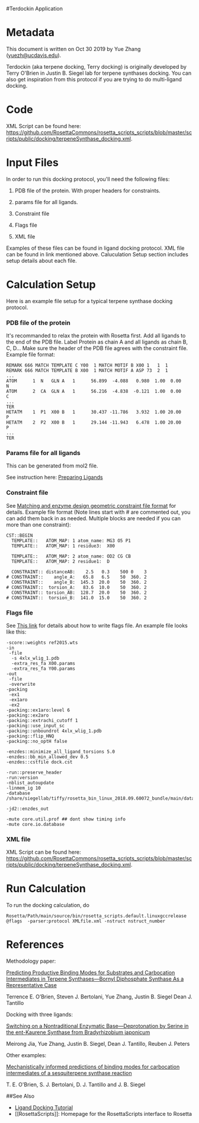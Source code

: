 #Terdockin Application

Metadata
========

This document is written on Oct 30 2019 by Yue Zhang (yuezh@ucdavis.edu).

Terdockin (aka terpene docking, Terry docking) is originally developed by Terry O'Brien in Justin B. Siegel lab for terpene synthases docking. You can also get inspiration from this protocol if you are trying to do multi-ligand docking.

Code
========

XML Script can be found here: https://github.com/RosettaCommons/rosetta_scripts_scripts/blob/master/scripts/public/docking/terpeneSynthase_docking.xml.

Input Files
========
In order to run this docking protocol, you'll need the following files:

1. PDB file of the protein. With proper headers for constraints. 

2. params file for all ligands. 

3. Constraint file 

4. Flags file

5. XML file

Examples of these files can be found in ligand docking protocol. XML file can be found in link mentioned above. Caluculation Setup section includes setup details about each file.

Calculation Setup
========
Here is an example file setup for a typical terpene synthase docking protocol. 

### PDB file of the protein

It's recommanded to relax the protein with Rosetta first. Add all ligands to the end of the PDB file. Label Protein as chain A and all ligands as chain B, C, D...
Make sure the header of the PDB file agrees with the constraint file. Example file format:
```
REMARK 666 MATCH TEMPLATE C Y00  1 MATCH MOTIF B X00 1   1  1
REMARK 666 MATCH TEMPLATE B X00  1 MATCH MOTIF A ASP 73  2  1
... 
ATOM      1  N   GLN A   1      56.899  -4.088   0.980  1.00  0.00           N
ATOM      2  CA  GLN A   1      56.216  -4.838  -0.121  1.00  0.00           C   
...
TER
HETATM    1  P1  X00 B   1      30.437 -11.786   3.932  1.00 20.00           P  
HETATM    2  P2  X00 B   1      29.144 -11.943   6.478  1.00 20.00           P  
...
TER
```
### Params file for all ligands

This can be generated from mol2 file. 

See instruction here: [Preparing Ligands](https://www.rosettacommons.org/demos/latest/tutorials/prepare_ligand/prepare_ligand_tutorial)

### Constraint file 

See [Matching and enzyme design geometric constraint file format](https://www.rosettacommons.org/docs/latest/rosetta_basics/file_types/match-cstfile-format) for details.
Example file format (Note lines start with # are commented out, you can add them back in as needed. Multiple blocks are needed if you can more than one constraint):
```
CST::BEGIN
  TEMPLATE::   ATOM_MAP: 1 atom_name: MG3 O5 P1
  TEMPLATE::   ATOM_MAP: 1 residue3:  X00
	
  TEMPLATE::   ATOM_MAP: 2 atom_name: OD2 CG CB
  TEMPLATE::   ATOM_MAP: 2 residue1:  D
	
  CONSTRAINT:: distanceAB:    2.5   0.3    500 0    3
# CONSTRAINT::    angle_A:   65.8   6.5    50  360. 2
  CONSTRAINT::    angle_B:  145.3  20.0    50  360. 2
# CONSTRAINT::  torsion_A:   83.6  10.0    50  360. 2
  CONSTRAINT:: torsion_AB:  128.7  20.0    50  360. 2
# CONSTRAINT::  torsion_B:  141.0  15.0    50  360. 2
```

### Flags file

See [This link](https://www.rosettacommons.org/docs/latest/development_documentation/code_structure/namespaces/namespace-utility-options#flagsfile) for details about how to write flags file.
An example file looks like this:
```
-score::weights ref2015.wts
-in
 -file
  -s 4xlx_wlig_1.pdb
  -extra_res_fa X00.params
  -extra_res_fa Y00.params
-out
 -file
 -overwrite	
-packing
 -ex1
 -ex1aro
 -ex2
-packing::ex1aro:level 6
-packing::ex2aro
-packing::extrachi_cutoff 1
-packing::use_input_sc
-packing::unboundrot 4xlx_wlig_1.pdb
-packing::flip_HNQ
-packing::no_optH false

-enzdes::minimize_all_ligand_torsions 5.0
-enzdes::bb_min_allowed_dev 0.5
-enzdes::cstfile dock.cst

-run::preserve_header
-run:version
-nblist_autoupdate
-linmem_ig 10
-database /share/siegellab/tiffy/rosetta_bin_linux_2018.09.60072_bundle/main/database/

-jd2::enzdes_out

-mute core.util.prof ## dont show timing info
-mute core.io.database
```

### XML file

XML Script can be found here: https://github.com/RosettaCommons/rosetta_scripts_scripts/blob/master/scripts/public/docking/terpeneSynthase_docking.xml.

Run Calculation 
========
To run the docking calculation, do 
```
Rosetta/Path/main/source/bin/rosetta_scripts.default.linuxgccrelease @flags  -parser:protocol XMLfile.xml -nstruct nstruct_number
```

References
========
Methodology paper:

[Predicting Productive Binding Modes for Substrates and Carbocation Intermediates in Terpene Synthases—Bornyl Diphosphate Synthase As a Representative Case](https://pubs.acs.org/doi/abs/10.1021/acscatal.8b00342)

Terrence E. O’Brien, Steven J. Bertolani, Yue Zhang, Justin B. Siegel Dean J. Tantillo

Docking with three ligands:

[Switching on a Nontraditional Enzymatic Base—Deprotonation by Serine in the ent-Kaurene Synthase from Bradyrhizobium japonicum](https://pubs.acs.org/doi/abs/10.1021/acscatal.9b02783)

Meirong Jia, Yue Zhang, Justin B. Siegel, Dean J. Tantillo, Reuben J. Peters

Other examples:

[Mechanistically informed predictions of binding modes for carbocation intermediates of a sesquiterpene synthase reaction](https://pubs.rsc.org/en/content/articlehtml/2016/sc/c6sc00635c)

T. E. O'Brien, S. J. Bertolani, D. J. Tantillo and J. B. Siegel

##See Also
* [Ligand Docking Tutorial](https://www.rosettacommons.org/demos/latest/tutorials/ligand_docking/ligand_docking_tutorial)
* [[RosettaScripts]]: Homepage for the RosettaScripts interface to Rosetta


